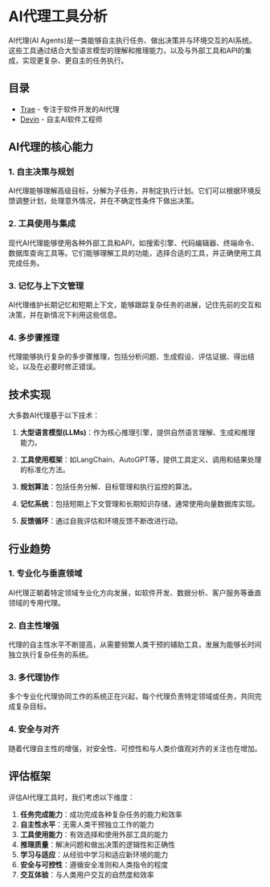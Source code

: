 # AI代理工具分析

AI代理(AI Agents)是一类能够自主执行任务、做出决策并与环境交互的AI系统。这些工具通过结合大型语言模型的理解和推理能力，以及与外部工具和API的集成，实现更复杂、更自主的任务执行。

## 目录

- [Trae](./Trae/README.md) - 专注于软件开发的AI代理
- [Devin](./Devin/README.md) - 自主AI软件工程师

## AI代理的核心能力

### 1. 自主决策与规划

AI代理能够理解高级目标，分解为子任务，并制定执行计划。它们可以根据环境反馈调整计划，处理意外情况，并在不确定性条件下做出决策。

### 2. 工具使用与集成

现代AI代理能够使用各种外部工具和API，如搜索引擎、代码编辑器、终端命令、数据库查询工具等。它们能够理解工具的功能，选择合适的工具，并正确使用工具完成任务。

### 3. 记忆与上下文管理

AI代理维护长期记忆和短期上下文，能够跟踪复杂任务的进展，记住先前的交互和决策，并在新情况下利用这些信息。

### 4. 多步骤推理

代理能够执行复杂的多步骤推理，包括分析问题、生成假设、评估证据、得出结论，以及在必要时修正错误。

## 技术实现

大多数AI代理基于以下技术：

1. **大型语言模型(LLMs)**：作为核心推理引擎，提供自然语言理解、生成和推理能力。

2. **工具使用框架**：如LangChain、AutoGPT等，提供工具定义、调用和结果处理的标准化方法。

3. **规划算法**：包括任务分解、目标管理和执行监控的算法。

4. **记忆系统**：包括短期上下文管理和长期知识存储，通常使用向量数据库实现。

5. **反馈循环**：通过自我评估和环境反馈不断改进行动。

## 行业趋势

### 1. 专业化与垂直领域

AI代理正朝着特定领域专业化方向发展，如软件开发、数据分析、客户服务等垂直领域的专用代理。

### 2. 自主性增强

代理的自主性水平不断提高，从需要频繁人类干预的辅助工具，发展为能够长时间独立执行复杂任务的系统。

### 3. 多代理协作

多个专业化代理协同工作的系统正在兴起，每个代理负责特定领域或任务，共同完成复杂目标。

### 4. 安全与对齐

随着代理自主性的增强，对安全性、可控性和与人类价值观对齐的关注也在增加。

## 评估框架

评估AI代理工具时，我们考虑以下维度：

1. **任务完成能力**：成功完成各种复杂任务的能力和效率
2. **自主性水平**：无需人类干预独立工作的能力
3. **工具使用能力**：有效选择和使用外部工具的能力
4. **推理质量**：解决问题和做出决策的逻辑性和正确性
5. **学习与适应**：从经验中学习和适应新环境的能力
6. **安全与可控性**：遵循安全准则和人类指令的程度
7. **交互体验**：与人类用户交互的自然度和效率
